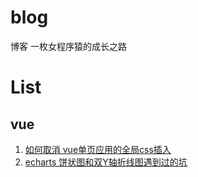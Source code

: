 # blog
博客
一枚女程序猿的成长之路
# List
## vue
   1. [如何取消 vue单页应用的全局css插入](https://github.com/shirleyMHao/blog/issues/1)
   1. [echarts 饼状图和双Y轴折线图遇到过的坑](https://github.com/shirleyMHao/blog/issues/2)

